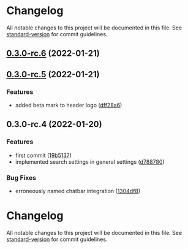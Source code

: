 # Changelog

All notable changes to this project will be documented in this file. See [standard-version](https://github.com/conventional-changelog/standard-version) for commit guidelines.

## [0.3.0-rc.6](https://github.com/zextras/carbonio-shell-ui/compare/v0.3.0-rc.5...v0.3.0-rc.6) (2022-01-21)

## [0.3.0-rc.5](https://github.com/zextras/carbonio-shell-ui/compare/v0.3.0-rc.4...v0.3.0-rc.5) (2022-01-21)


### Features

* added beta mark to header logo ([dff28a6](https://github.com/zextras/carbonio-shell-ui/commit/dff28a62942f49134c601e44a8b14071f936b2f7))

## 0.3.0-rc.4 (2022-01-20)


### Features

* first commit ([19b5137](https://github.com/zextras/carbonio-shell-ui/commit/19b5137e21a075f897fb2741f172a1a5fce47fe0))
* implemented search settings in general settings ([d788780](https://github.com/zextras/carbonio-shell-ui/commit/d788780e062e01c2f383b65bd25733d687a2d75b))


### Bug Fixes

* erroneously named chatbar integration ([1304df8](https://github.com/zextras/carbonio-shell-ui/commit/1304df8eea801557a97c297dd78b6e7d7c080978))

# Changelog

All notable changes to this project will be documented in this file. See [standard-version](https://github.com/conventional-changelog/standard-version) for commit guidelines.
